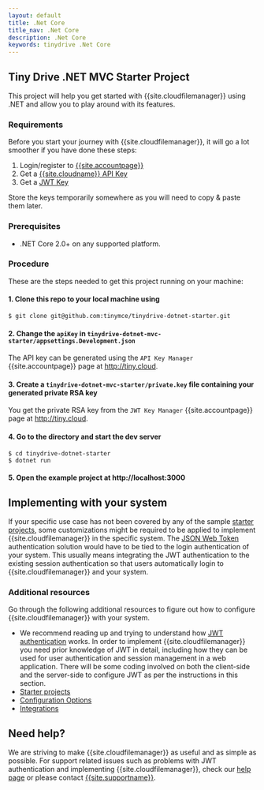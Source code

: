 ```yaml
---
layout: default
title: .Net Core
title_nav: .Net Core
description: .Net Core
keywords: tinydrive .Net Core
---
```


## Tiny Drive .NET MVC Starter Project

This project will help you get started with {{site.cloudfilemanager}} using .NET and allow you to play around with its features.

### Requirements

Before you start your journey with {{site.cloudfilemanager}}, it will go a lot smoother if you have done these steps:
1. Login/register to [{{site.accountpage}}]({{site.accountpageurl}}/)
2. Get a [{{site.cloudname}} API Key]({{site.accountpageurl}}/key-manager/)
3. Get a [JWT Key]({{site.accountpageurl}}/jwt/)

Store the keys temporarily somewhere as you will need to copy & paste them later.

### Prerequisites

* .NET Core 2.0+ on any supported platform.

### Procedure

These are the steps needed to get this project running on your machine:

#### 1. Clone this repo to your local machine using

```
$ git clone git@github.com:tinymce/tinydrive-dotnet-starter.git
```

#### 2. Change the `apiKey` in `tinydrive-dotnet-mvc-starter/appsettings.Development.json`

The API key can be generated using the `API Key Manager` {{site.accountpage}} page at http://tiny.cloud.

#### 3. Create a `tinydrive-dotnet-mvc-starter/private.key` file containing your generated private RSA key

You get the private RSA key from the `JWT Key Manager` {{site.accountpage}} page at http://tiny.cloud.

#### 4. Go to the directory and start the dev server

```
$ cd tinydrive-dotnet-starter
$ dotnet run
```

#### 5. Open the example project at http://localhost:3000

## Implementing with your system

If your specific use case has not been covered by any of the sample [starter projects]({{site.baseurl}}/tinydrive/libraries/), some customizations might be required to be applied to implement {{site.cloudfilemanager}} in the specific system. The [JSON Web Token]({{site.baseurl}}/tinydrive/jwt-authentication/) authentication solution would have to be tied to the login authentication of your system. This usually means integrating the JWT authentication to the existing session authentication so that users automatically login to {{site.cloudfilemanager}} and your system.

### Additional resources

Go through the following additional resources to figure out how to configure {{site.cloudfilemanager}} with your system.

- We recommend reading up and trying to understand how [JWT authentication]({{site.baseurl}}/tinydrive/jwt-authentication/) works. In order to implement {{site.cloudfilemanager}} you need prior knowledge of JWT in detail, including how they can be used for user authentication and session management in a web application. There will be some coding involved on both the client-side and the server-side to configure JWT as per the instructions in this section.
- [Starter projects]({{site.baseurl}}/tinydrive/libraries/)
- [Configuration Options]({{site.baseurl}}/tinydrive/configuration/)
- [Integrations]({{site.baseurl}}/tinydrive/integrations/)

## Need help? ##

We are striving to make {{site.cloudfilemanager}} as useful and as simple as possible. For support related issues such as problems with JWT authentication and implementing {{site.cloudfilemanager}}, check our [help page]({{site.baseurl}}/tinydrive/get-help/) or please contact [{{site.supportname}}]({{site.supporturl}}).
